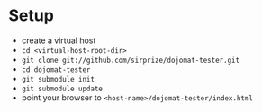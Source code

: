 # Setup

+ create a virtual host
+ `cd <virtual-host-root-dir>`
+ `git clone git://github.com/sirprize/dojomat-tester.git`
+ `cd dojomat-tester`
+ `git submodule init`
+ `git submodule update`
+ point your browser to `<host-name>/dojomat-tester/index.html`